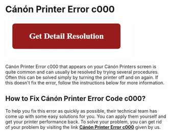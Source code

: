 # Cánón Printer Error c000

[![Cánón Printer Error c000](gett-detail.png)](https://computersolve.com/canon-printer-error-c000/)

Cánón Printer Error c000 that appears on your Cánón Printers screen is quite common and can usually be resolved by trying several procedures. Often this can be solved simply by turning the printer off and on again. If this doesn't fix the error, follow the instructions below for more information.

## How to Fix Cánón Printer Error Code c000?

To help you fix this error as quickly as possible, their technical team has come up with some easy solutions for you. You can apply them yourself and get your printer performance back. To solve your problem, you can get rid of your problem by visiting the link **[Cánón Printer Error c000](https://computersolve.com/canon-printer-error-c000/)** given by us.
